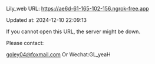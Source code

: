 Lily_web URL: https://ae6d-61-165-102-156.ngrok-free.app

Updated at: 2024-12-10 22:09:13

If you cannot open this URL, the server might be down.

Please contact: 

goley04@foxmail.com Or Wechat:GL_yeaH
